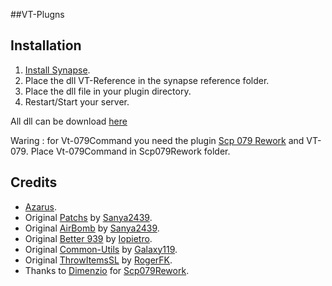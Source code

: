 ##VT-Plugns

## Installation
1. [Install Synapse](https://github.com/SynapseSL/Synapse/wiki#hosting-guides).
2. Place the dll VT-Reference in the synapse reference folder.
3. Place the dll file in your plugin directory.
4. Restart/Start your server.

All dll can be download [here](https://github.com/Fondation-Azarus/Azarus-Plugins/releases) 

Waring :
for Vt-079Command you need the plugin [Scp 079 Rework](https://github.com/SynapseSL/Scp079Rework) and VT-079. Place Vt-079Command in Scp079Rework folder.

## Credits
* [Azarus](https://discord.gg/EnFngM8).
* Original [Patchs](https://github.com/sanyae2439/SanyaPlugin_Exiled) by [Sanya2439](https://github.com/sanyae2439).
* Original [AirBomb](https://github.com/sanyae2439/SanyaPlugin_Exiled) by [Sanya2439](https://github.com/sanyae2439).
* Original [Better 939](https://github.com/iopietro/BetterScp939) by [Iopietro](https://github.com/iopietro).
* Original [Common-Utils](https://github.com/Exiled-Team/Common-Utils) by [Galaxy119](https://github.com/galaxy119).
* Original [ThrowItemsSL](https://github.com/RogerFK/ThrowItemsSL) by [RogerFK](https://github.com/RogerFK).
* Thanks to [Dimenzio](https://github.com/GrafDimenzio) for [Scp079Rework](https://github.com/SynapseSL/Scp079Rework).
